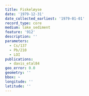 ```yaml
---
title: Fiskeløyse
date: '1979-12-31'
date_collected_earliest: '1979-01-01'
record_type: core
medium: lake_sediment
feature: '912'
description: ''
parameters:
  - Cs/137
  - Pb/210
  - LOI
publications:
  - davis_etal84
geo_error: 0.0
geometry: ''
bbox: ~
longitude: ''
latitude: ''
---
```

